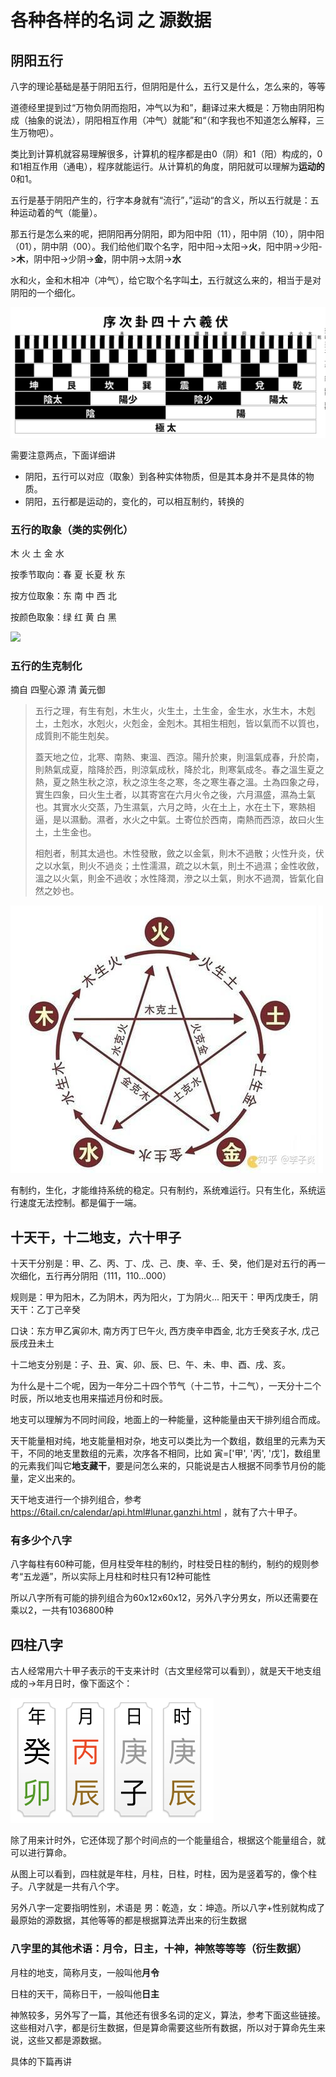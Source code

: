 # 各种各样的名词 之 源数据

## 阴阳五行

八字的理论基础是基于阴阳五行，但阴阳是什么，五行又是什么，怎么来的，等等

道德经里提到过“万物负阴而抱阳，冲气以为和”，翻译过来大概是：万物由阴阳构成（抽象的说法），阴阳相互作用（冲气）就能”和“（和字我也不知道怎么解释，三生万物吧）。

类比到计算机就容易理解很多，计算机的程序都是由0（阴）和1（阳）构成的，0和1相互作用（通电），程序就能运行。从计算机的角度，阴阳就可以理解为**运动的**0和1。

五行是基于阴阳产生的，行字本身就有“流行”，”运动“的含义，所以五行就是：五种运动着的气（能量）。

那五行是怎么来的呢，把阴阳再分阴阳，即为阳中阳（11），阳中阴（10），阴中阳（01），阴中阴（00）。我们给他们取个名字，阳中阳->太阳->**火**，阳中阴->少阳->**木**，阴中阳->少阴->**金**，阴中阴->太阴->**水**

水和火，金和木相冲（冲气），给它取个名字叫**土**，五行就这么来的，相当于是对阴阳的一个细化。

![](../img/gua.svg)

需要注意两点，下面详细讲

- 阴阳，五行可以对应（取象）到各种实体物质，但是其本身并不是具体的物质。
- 阴阳，五行都是运动的，变化的，可以相互制约，转换的

### 五行的取象（类的实例化）

木 火 土 金 水

按季节取向：春 夏 长夏 秋 东

按方位取象：东 南 中 西 北

按颜色取象：绿 红 黄 白 黑

![](../img/五行.jpeg)

### 五行的生克制化

摘自 四聖心源 清 黃元御

> 五行之理，有生有剋，木生火，火生土，土生金，金生水，水生木，木剋土，土剋水，水剋火，火剋金，金剋木。其相生相剋，皆以氣而不以質也，成質則不能生剋矣。
>
> 蓋天地之位，北寒、南熱、東溫、西涼。陽升於東，則溫氣成春，升於南，則熱氣成夏，陰降於西，則涼氣成秋，降於北，則寒氣成冬。春之溫生夏之熱，夏之熱生秋之涼，秋之涼生冬之寒，冬之寒生春之溫。土為四象之母，實生四象，曰火生土者，以其寄宮在六月火令之後，六月濕盛，濕為土氣也。其實水火交蒸，乃生濕氣，六月之時，火在土上，水在土下，寒熱相逼，是以濕動。濕者，水火之中氣。土寄位於西南，南熱而西涼，故曰火生土，土生金也。
>
> 相剋者，制其太過也。木性發散，斂之以金氣，則木不過散；火性升炎，伏之以水氣，則火不過炎；土性濡濕，疏之以木氣，則土不過濕；金性收斂，溫之以火氣，則金不過收；水性降潤，滲之以土氣，則水不過潤，皆氣化自然之妙也。

![](../img/生克.jpg)

有制约，生化，才能维持系统的稳定。只有制约，系统难运行。只有生化，系统运行速度无法控制。都是偏于一端。

## 十天干，十二地支，六十甲子

十天干分别是：甲、乙、丙、丁、戊、己、庚、辛、壬、癸，他们是对五行的再一次细化，五行再分阴阳（111，110...000）

规则是：甲为阳木，乙为阴木，丙为阳火，丁为阴火...  阳天干：甲丙戊庚壬，阴天干：乙丁己辛癸

口诀：东方甲乙寅卯木, 南方丙丁巳午火, 西方庚辛申酉金, 北方壬癸亥子水, 戊己辰戌丑未土

十二地支分别是：子、丑、寅、卯、辰、巳、午、未、申、酉、戌、亥。

为什么是十二个呢，因为一年分二十四个节气（十二节，十二气），一天分十二个时辰，所以地支也用来描述月份和时辰。

地支可以理解为不同时间段，地面上的一种能量，这种能量由天干排列组合而成。

天干能量相对纯，地支能量相对杂，地支可以类比为一个数组，数组里的元素为天干，不同的地支里数组的元素，次序各不相同，比如 寅=['甲', '丙', '戊']，数组里的元素我们叫它**地支藏干**，要是问怎么来的，只能说是古人根据不同季节月份的能量，定义出来的。

天干地支进行一个排列组合，参考 https://6tail.cn/calendar/api.html#lunar.ganzhi.html ，就有了六十甲子。

### 有多少个八字

八字每柱有60种可能，但月柱受年柱的制约，时柱受日柱的制约，制约的规则参考“五龙遁”，所以实际上月柱和时柱只有12种可能性

所以八字所有可能的排列组合为60x12x60x12，另外八字分男女，所以还需要在乘以2，一共有1036800种

## 四柱八字

古人经常用六十甲子表示的干支来计时（古文里经常可以看到），就是天干地支组成的->年月日时，像下面这个：

![](../img/sample_bazi.jpeg)

除了用来计时外，它还体现了那个时间点的一个能量组合，根据这个能量组合，就可以进行算命。

从图上可以看到，四柱就是年柱，月柱，日柱，时柱，因为是竖着写的，像个柱子。八字就是一共有八个字。

另外八字一定要指明性别，术语是 男：乾造，女：坤造。所以八字+性别就构成了最原始的源数据，其他等等的都是根据算法弄出来的衍生数据

### 八字里的其他术语：月令，日主，十神，神煞等等等（衍生数据）

月柱的地支，简称月支，一般叫他**月令**

日柱的天干，简称日干，一般叫他**日主**

神煞较多，另外写了一篇，其他还有很多名词的定义，算法，参考下面这些链接。这些相对八字，都是衍生数据，但是算命需要这些所有数据，所以对于算命先生来说，这些又都是源数据。

具体的下篇再讲

